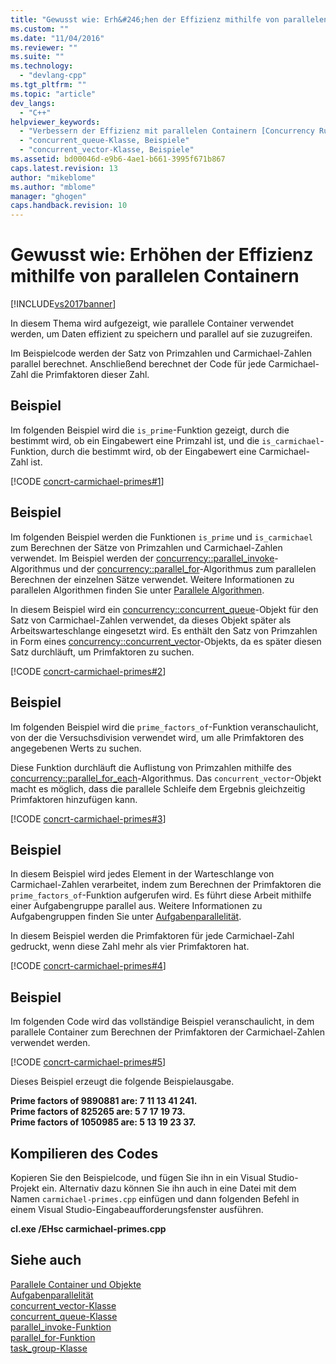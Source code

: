 ```yaml
---
title: "Gewusst wie: Erh&#246;hen der Effizienz mithilfe von parallelen Containern | Microsoft Docs"
ms.custom: ""
ms.date: "11/04/2016"
ms.reviewer: ""
ms.suite: ""
ms.technology: 
  - "devlang-cpp"
ms.tgt_pltfrm: ""
ms.topic: "article"
dev_langs: 
  - "C++"
helpviewer_keywords: 
  - "Verbessern der Effizienz mit parallelen Containern [Concurrency Runtime]"
  - "concurrent_queue-Klasse, Beispiele"
  - "concurrent_vector-Klasse, Beispiele"
ms.assetid: bd00046d-e9b6-4ae1-b661-3995f671b867
caps.latest.revision: 13
author: "mikeblome"
ms.author: "mblome"
manager: "ghogen"
caps.handback.revision: 10
---
```

# Gewusst wie: Erh&#246;hen der Effizienz mithilfe von parallelen Containern
[!INCLUDE[vs2017banner](../../assembler/inline/includes/vs2017banner.md)]

In diesem Thema wird aufgezeigt, wie parallele Container verwendet werden, um Daten effizient zu speichern und parallel auf sie zuzugreifen.  
  
 Im Beispielcode werden der Satz von Primzahlen und Carmichael\-Zahlen parallel berechnet.  Anschließend berechnet der Code für jede Carmichael\-Zahl die Primfaktoren dieser Zahl.  
  
## Beispiel  
 Im folgenden Beispiel wird die `is_prime`\-Funktion gezeigt, durch die bestimmt wird, ob ein Eingabewert eine Primzahl ist, und die `is_carmichael`\-Funktion, durch die bestimmt wird, ob der Eingabewert eine Carmichael\-Zahl ist.  
  
 [!CODE [concrt-carmichael-primes#1](../CodeSnippet/VS_Snippets_ConcRT/concrt-carmichael-primes#1)]  
  
## Beispiel  
 Im folgenden Beispiel werden die Funktionen `is_prime` und `is_carmichael` zum Berechnen der Sätze von Primzahlen und Carmichael\-Zahlen verwendet.  Im Beispiel werden der [concurrency::parallel\_invoke](../Topic/parallel_invoke%20Function.md)\-Algorithmus und der [concurrency::parallel\_for](../Topic/parallel_for%20Function.md)\-Algorithmus zum parallelen Berechnen der einzelnen Sätze verwendet.  Weitere Informationen zu parallelen Algorithmen finden Sie unter [Parallele Algorithmen](../../parallel/concrt/parallel-algorithms.md).  
  
 In diesem Beispiel wird ein [concurrency::concurrent\_queue](../../parallel/concrt/reference/concurrent-queue-class.md)\-Objekt für den Satz von Carmichael\-Zahlen verwendet, da dieses Objekt später als Arbeitswarteschlange eingesetzt wird.  Es enthält den Satz von Primzahlen in Form eines [concurrency::concurrent\_vector](../../parallel/concrt/reference/concurrent-vector-class.md)\-Objekts, da es später diesen Satz durchläuft, um Primfaktoren zu suchen.  
  
 [!CODE [concrt-carmichael-primes#2](../CodeSnippet/VS_Snippets_ConcRT/concrt-carmichael-primes#2)]  
  
## Beispiel  
 Im folgenden Beispiel wird die `prime_factors_of`\-Funktion veranschaulicht, von der die Versuchsdivision verwendet wird, um alle Primfaktoren des angegebenen Werts zu suchen.  
  
 Diese Funktion durchläuft die Auflistung von Primzahlen mithilfe des [concurrency::parallel\_for\_each](../Topic/parallel_for_each%20Function.md)\-Algorithmus.  Das `concurrent_vector`\-Objekt macht es möglich, dass die parallele Schleife dem Ergebnis gleichzeitig Primfaktoren hinzufügen kann.  
  
 [!CODE [concrt-carmichael-primes#3](../CodeSnippet/VS_Snippets_ConcRT/concrt-carmichael-primes#3)]  
  
## Beispiel  
 In diesem Beispiel wird jedes Element in der Warteschlange von Carmichael\-Zahlen verarbeitet, indem zum Berechnen der Primfaktoren die `prime_factors_of`\-Funktion aufgerufen wird.  Es führt diese Arbeit mithilfe einer Aufgabengruppe parallel aus.  Weitere Informationen zu Aufgabengruppen finden Sie unter [Aufgabenparallelität](../../parallel/concrt/task-parallelism-concurrency-runtime.md).  
  
 In diesem Beispiel werden die Primfaktoren für jede Carmichael\-Zahl gedruckt, wenn diese Zahl mehr als vier Primfaktoren hat.  
  
 [!CODE [concrt-carmichael-primes#4](../CodeSnippet/VS_Snippets_ConcRT/concrt-carmichael-primes#4)]  
  
## Beispiel  
 Im folgenden Code wird das vollständige Beispiel veranschaulicht, in dem parallele Container zum Berechnen der Primfaktoren der Carmichael\-Zahlen verwendet werden.  
  
 [!CODE [concrt-carmichael-primes#5](../CodeSnippet/VS_Snippets_ConcRT/concrt-carmichael-primes#5)]  
  
 Dieses Beispiel erzeugt die folgende Beispielausgabe.  
  
  **Prime factors of 9890881 are: 7 11 13 41 241.**  
**Prime factors of 825265 are: 5 7 17 19 73.**  
**Prime factors of 1050985 are: 5 13 19 23 37.**   
## Kompilieren des Codes  
 Kopieren Sie den Beispielcode, und fügen Sie ihn in ein Visual Studio\-Projekt ein. Alternativ dazu können Sie ihn auch in eine Datei mit dem Namen `carmichael-primes.cpp` einfügen und dann folgenden Befehl in einem Visual Studio\-Eingabeaufforderungsfenster ausführen.  
  
 **cl.exe \/EHsc carmichael\-primes.cpp**  
  
## Siehe auch  
 [Parallele Container und Objekte](../../parallel/concrt/parallel-containers-and-objects.md)   
 [Aufgabenparallelität](../../parallel/concrt/task-parallelism-concurrency-runtime.md)   
 [concurrent\_vector\-Klasse](../../parallel/concrt/reference/concurrent-vector-class.md)   
 [concurrent\_queue\-Klasse](../../parallel/concrt/reference/concurrent-queue-class.md)   
 [parallel\_invoke\-Funktion](../Topic/parallel_invoke%20Function.md)   
 [parallel\_for\-Funktion](../Topic/parallel_for%20Function.md)   
 [task\_group\-Klasse](../Topic/task_group%20Class.md)